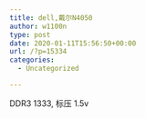 ```yaml
---
title: dell,戴尔N4050
author: w1100n
type: post
date: 2020-01-11T15:56:50+00:00
url: /?p=15334
categories:
  - Uncategorized

---
```

DDR3 1333, 标压 1.5v